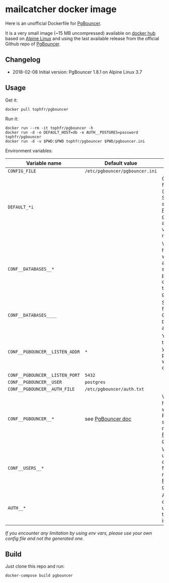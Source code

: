 # mailcatcher docker image

Here is an unofficial Dockerfile for [PgBouncer][pgbouncer].

It is a very small image (~15 MB uncompressed) available on [docker hub][dockerhubpage] based on [Alpine Linux][alpinehubpage] and using the last available release from the official Github repo of [PgBouncer][pgbouncer].


## Changelog

- 2018-02-08 Initial version: PgBouncer 1.8.1 on Alpine Linux 3.7


## Usage

Get it:

    docker pull tophfr/pgbouncer

Run it:

    docker run --rm -it tophfr/pgbouncer -h
    docker run -d -e DEFAULT_HOST=db -e AUTH__POSTGRES=password tophfr/pgbouncer
    docker run -d -v $PWD:$PWD tophfr/pgbouncer $PWD/pgbouncer.ini

Environment variables:

| Variable name                  | Default value                  | Description
| ------------------------------ | ------------------------------ | -----------
| `CONFIG_FILE`                  | `/etc/pgbouncer/pgbouncer.ini` |
| `DEFAULT_*i`                   |                                | Configuration for the defaut (`*`) database. See database section in [PgBouncer doc][pgbdoc_db] for available variable names.
| `CONF__DATABASES__*`           |                                | Variable name has to end with DB name and value should be populated as described in the [PgBouncer doc][pgbdoc_db].
| `CONF__DATABASES____`          |                                | Special value for `*` database. Generated if `DEFAULT_*` vars are defined.
| `CONF__PGBOUNCER__LISTEN_ADDR` | `*`                            | You should'nt touch this if you want pgbouncer to work in the docker world.
| `CONF__PGBOUNCER__LISTEN_PORT` | `5432`                         |
| `CONF__PGBOUNCER__USER`        | `postgres`                     |
| `CONF__PGBOUNCER__AUTH_FILE`   | `/etc/pgbouncer/auth.txt`      |
| `CONF__PGBOUNCER__*`           | see [PgBouncer doc][pgbdoc]    | Variable name has to end with any PgBouncer setting. Please refer to [PgBouncer doc][pgbdoc_db].
| `CONF__USERS__*`               |                                | Will fill the users section of the config file. Please refer to [PgBouncer doc][pgbdoc_usr].
| `AUTH__*`                      |                                | Allow you to define a list of user/password tha will be put in the auth file.

*If you encounter any limitation by using env vars, please use your own config file and not the generated one.*


## Build

Just clone this repo and run:

    docker-compose build pgbouncer


  [pgbouncer]: https://pgbouncer.github.io/ "Lightweight connection pooler for PostgreSQL"
  [pgbdoc]: https://pgbouncer.github.io/config.html "Lightweight connection pooler for PostgreSQL"
  [pgbdoc_db]: https://pgbouncer.github.io/config.html#section-databases "Lightweight connection pooler for PostgreSQL"
  [pgbdoc_usr]: https://pgbouncer.github.io/config.html#section-users "Lightweight connection pooler for PostgreSQL"
  [dockerhubpage]: https://hub.docker.com/r/tophfr/pgbouncer/ "PgBouncer docker hub page"
  [alpinehubpage]: https://hub.docker.com/_/alpine/ "A minimal Docker image based on Alpine Linux with a complete package index and only 5 MB in size!"

